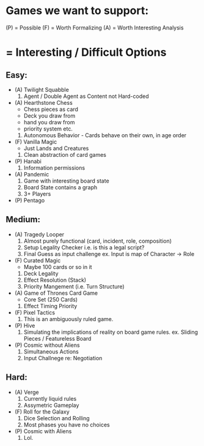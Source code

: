 # Games we want to support:

(P) = Possible
(F) = Worth Formalizing
(A) = Worth Interesting Analysis

# = Interesting / Difficult Options

## Easy:
* (A) Twilight Squabble
    1. Agent / Double Agent as Content not Hard-coded
* (A) Hearthstone Chess
    * Chess pieces as card
    * Deck you draw from
    * hand you draw from
    * priority system etc.
    1. Autonomous Behavior - Cards behave on their own, in age order
* (F) Vanilla Magic
    * Just Lands and Creatures
    1. Clean abstraction of card games
* (P) Hanabi
    1. Information permissions
* (A) Pandemic
    1. Game with interesting board state
    2. Board State contains a graph
    3. 3+ Players
* (P) Pentago

## Medium:
* (A) Tragedy Looper
    1. Almost purely functional (card, incident, role, composition)
    2. Setup Legality Checker i.e. is this a legal script?
    3. Final Guess as input challenge ex. Input is map of Character -> Role
* (F) Curated Magic
    * Maybe 100 cards or so in it
    1. Deck Legality
    2. Effect Resolution (Stack)
    3. Priority Mangement (i.e. Turn Structure)
* (A) Game of Thrones Card Game
    * Core Set (250 Cards)
    1. Effect Timing Priority
* (F) Pixel Tactics
    1. This is an ambiguously ruled game.
* (P) Hive
    1. Simulating the implications of reality on board game rules. ex. Sliding Pieces / Featureless Board
* (P) Cosmic without Aliens
    1. Simultaneous Actions
    2. Input Challnege re: Negotiation

## Hard:
* (A) Verge
    1. Currently liquid rules
    2. Assymetric Gameplay
* (F) Roll for the Galaxy
    1. Dice Selection and Rolling
    2. Most phases you have no choices
* (P) Cosmic with Aliens
    1. Lol.
